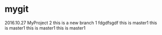 # mygit
2016.10.27
MyProject
2
this is a new branch
1
fdgdfsgdf
this is master1
this is master1
this is master1
this is master1